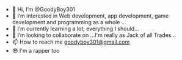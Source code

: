 - 👋 Hi, I’m @GoodyBoy301
- 👀 I’m interested in Web development, app development, game development and programming as a whole ...
- 🌱 I’m currently learning a lot; everything I should...
- 💞️ I’m looking to collaborate on ...I'm really as Jack of all Trades...
- 📫 How to reach me goodyboy301@gmail.com
- 😎 I'm a rapper too

<!---
GoodyBoy301/GoodyBoy301 is a ✨ special ✨ repository because its `README.md` (this file) appears on your GitHub profile.
You can click the Preview link to take a look at your changes.
--->
